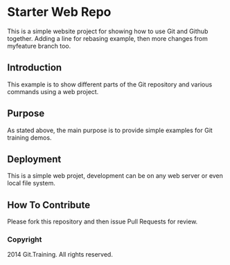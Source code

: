 # Starter Web Repo

This is a simple website project for
showing how to use Git and Github together. Adding
a line for rebasing example, then more changes
from myfeature branch too.

## Introduction

This example is to show different parts
of the Git repository and various commands
using a web project.

## Purpose

As stated above, the main purpose is to
provide simple examples for Git training
demos.

## Deployment

This is a simple web projet, development 
can be on any web server or even local
file system.

## How To Contribute

Please fork this repository and then issue Pull Requests for
review.

### Copyright

2014 Git.Training. All rights reserved.